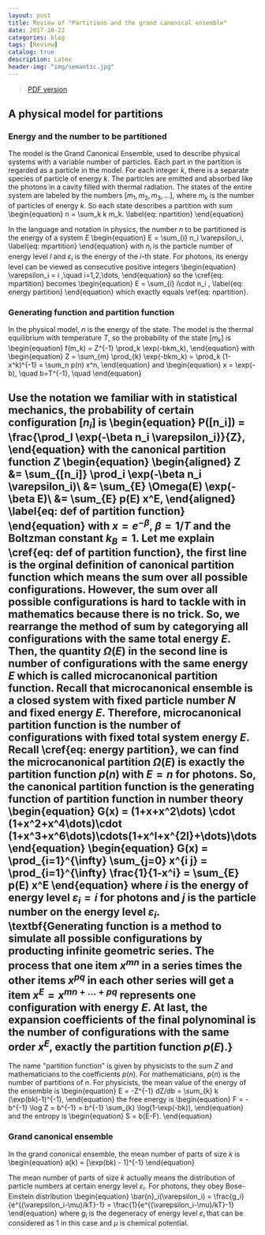 ```yaml
---
layout: post
title: Review of "Partitions and the grand canonical ensemble"   
date: 2017-10-22
categories: blog
tags: [Review]
catalog: true
description: Latex
header-img: "img/semantic.jpg"
---
```


> [PDF version](https://github.com/JackXu1993/Paper_Ma/blob/master/review/review.pdf)

## A physical model for partitions
### Energy and the number to be partitioned

The model is the Grand Canonical Ensemble,
used to describe physical systems with a variable number of particles.
Each part in the partition is regarded as a particle in the model.
For each integer $k$, there is a separate species of particle of energy $k$.
The particles are emitted and absorbed like the photons in a cavity filled with thermal radiation.
The states of the entire system are labeled by the numbers $[m_1,m_2,m_3,\dots]$,
where $m_k$ is the number of particles of energy $k$.
So each state describes a partition with sum
\begin{equation}
    n = \sum_k k m_k.
    \label{eq: npartition}
\end{equation}

>
In the language and notation in physics, the number $n$ to be partitioned is the energy of a system $E$
\begin{equation}
    E = \sum_{i} n_i \varepsilon_i,
    \label{eq: mpartition}
\end{equation}
with $n_i$ is the particle number of energy level $l$ and
$\varepsilon_i$ is the energy of the $i$-th state.
For photons, its energy level can be viewed as consecutive positive integers
\begin{equation}
    \varepsilon_i = i ,\quad i=1,2,\dots,
\end{equation}
so the \cref{eq: mpartition} becomes
\begin{equation}
    E = \sum_{i} i\cdot n_i ,
    \label{eq: energy partition}
\end{equation}
which exactly equals \ref{eq: npartition}.


### Generating function and partition function
In the physical model, $n$ is the energy of the state.
The model is the thermal equilibrium with temperature $T$,
so the probability of the state $[m_k]$ is
\begin{equation}
    f(m_k) = Z^{-1} \prod_k \exp(-bkm_k),
\end{equation}
with
\begin{equation}
    Z = \sum_{m} \prod_{k} \exp(-bkm_k)
    = \prod_k (1-x^k)^{-1}
    = \sum_n p(n) x^n,
\end{equation}
and
\begin{equation}
    x = \exp(-b), \quad  b=T^{-1}, \quad
\end{equation}

>
Use the notation we familiar with in statistical mechanics,
the probability of certain configuration $[n_i]$ is
\begin{equation}
    P([n_i]) = \frac{\prod_l \exp(-\beta n_i \varepsilon_i)}{Z},
\end{equation}
with the canonical partition function $Z$
\begin{equation}
    \begin{aligned}
        Z
        &= \sum_{[n_i]} \prod_i \exp(-\beta n_i \varepsilon_i)\\
        &= \sum_{E} \Omega(E) \exp(-\beta E)\\
        &= \sum_{E} p(E) x^E,
    \end{aligned}
    \label{eq: def of partition function}
\end{equation}
with $x = e^{-\beta}$, $\beta = 1/T$ and the Boltzman constant $k_B = 1$.
Let me explain \cref{eq: def of partition function},
    the first line is the orginal definition of canonical partition function which means the sum over all possible configurations.
However, the sum over all possible configurations is hard to tackle with in mathematics because there is no trick.
So, we rearrange the method of sum by categorying all configurations with the same total energy $E$.
Then, the quantity $\Omega(E)$ in the second line is number of configurations with the same energy $E$
which is called microcanonical partition function.
Recall that microcanonical ensemble is a closed system with fixed particle number $N$ and fixed energy $E$.
Therefore, microcanonical partition function is the number of configurations with fixed total system energy $E$.
Recall \cref{eq: energy partition}, we can find the microcanonical partition $\Omega(E)$ is exactly the partition function $p(n)$ with $E=n$ for photons.
So, the canonical partition function is the generating function of partition function in number theory
\begin{equation}
        G(x)
        = (1+x+x^2\dots)
        \cdot (1+x^2+x^4\dots)\cdot
        (1+x^3+x^6\dots)\cdots(1+x^l+x^{2l}+\dots)\dots
\end{equation}
\begin{equation}
        G(x)
        = \prod_{i=1}^{\infty} \sum_{j=0} x^{i j}
        = \prod_{i=1}^{\infty} \frac{1}{1-x^i}
        = \sum_{E} p(E) x^E
\end{equation}
where $i$ is the energy of energy level $\varepsilon_i  =i$ for photons
and $j$ is the particle number on the energy level $\varepsilon_i$.
\textbf{Generating function is a method to simulate all possible configurations by producting infinite geometric series.
The process that one item $x^{mn}$ in a series times the other items $x^{pq}$ in each other series will get a item $x^E=x^{mn+\dots +pq}$ represents one configuration with energy $E$.
At last, the expansion coefficients of the final polynominal is the number of configurations with the same order $x^E$, exactly the partition function $p(E)$.}
--
The name "partition function" is given by physicists to the sum $Z$
and mathematicians to the coefficients $p(n)$.
For mathematicians, $p(n)$ is the number of partitions of $n$.
For physicists, the mean value of the energy of the ensemble is
\begin{equation}
    E = -Z^{-1} dZ/db = \sum_{k} k (\exp(bk)-1)^{-1},
\end{equation}
the free energy is
\begin{equation}
    F = -b^{-1} \log Z = b^{-1} = b^{-1} \sum_{k} \log(1-\exp(-bk)),
\end{equation}
and the entropy is
\begin{equation}
    S = b(E-F).
\end{equation}

### Grand canonical ensemble
In the grand cononical ensemble, the mean number of parts of size $k$ is
\begin{equation}
    a(k) = [\exp(bk) - 1]^{-1}
\end{equation}

The mean number of parts of size $k$ actually means the distribution of particle numbers at certain energy level $\varepsilon_i$.
For photons, they obey Bose-Einstein distribution
\begin{equation}
        \bar{n}_i(\varepsilon_i)
        = \frac{g_i}{e^{(\varepsilon_i-\mu)/kT}-1}
        = \frac{1}{e^{(\varepsilon_i-\mu)/kT}-1}
\end{equation}
where $g_i$ is the degeneracy of energy level $\varepsilon_i$ that can be considered as 1 in this case
and $\mu$ is chemical potential.
